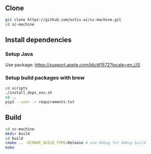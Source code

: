 
## Clone

```sh
git clone https://github.com/ostis-ai/sc-machine.git
cd sc-machine
```

## Install dependencies

### Setup Java

Use package: https://support.apple.com/kb/dl1572?locale=en_US

### Setup build packages with brew

```sh
cd scripts
./install_deps_osx.sh
cd ..
pip3 --user -r requirements.txt
```

## Build

```sh
cd sc-machine
mkdir build
cd build
cmake .. -DCMAKE_BUILD_TYPE=Release # use Debug for debug build
make
```
